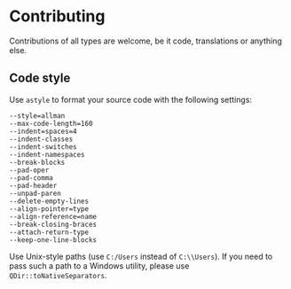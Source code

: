 # Contributing
Contributions of all types are welcome, be it code, translations or anything else.

## Code style

Use `astyle` to format your source code with the following settings:
```
--style=allman
--max-code-length=160
--indent=spaces=4
--indent-classes
--indent-switches
--indent-namespaces
--break-blocks
--pad-oper
--pad-comma
--pad-header
--unpad-paren
--delete-empty-lines
--align-pointer=type
--align-reference=name
--break-closing-braces
--attach-return-type
--keep-one-line-blocks
```

Use Unix-style paths (use `C:/Users` instead of `C:\\Users`). If you need to pass such a path to a Windows utility, please use `QDir::toNativeSeparators`.
